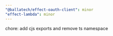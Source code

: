 ```yaml
---
"@ballatech/effect-oauth-client": minor
"effect-lambda": minor
---
```


chore: add cjs exports and remove ts namespace
